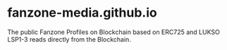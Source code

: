 # fanzone-media.github.io
The public Fanzone Profiles on Blockchain based on ERC725 and LUKSO LSP1-3 reads directly from the Blockchain.
